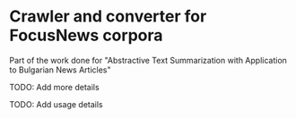 # Crawler and converter for FocusNews corpora
Part of the work done for "Abstractive Text Summarization with Application to Bulgarian News Articles"

TODO: Add more details

TODO: Add usage details

